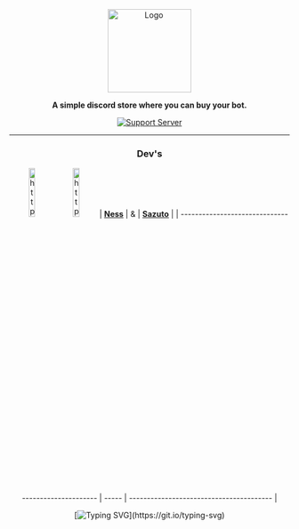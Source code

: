 <div align="center">
  <a href="https://discord.gg/mskT7HRHNy" target="_blank"
    ><img src="https://i.imgur.com/Sfhxg5L.png" alt="Logo" height="150"
  /></a>

**A simple discord store where you can buy your bot.** 

[![Support Server](https://discord.com/api/guilds/758308791837786232/embed.png?style=banner2)](https://discord.gg/mskT7HRHNy)

  <hr />
  <div>
    <h3> Dev's</h3>

<img alt="https://github.com/atakwn" src="https://images.weserv.nl/?url=avatars.githubusercontent.com/u/187334479?v=4&h=128&w=128&fit=cover&mask=circle&maxage=1d" alt="https://github.com/atakwn" width="15%" /> <img alt="https://github.com/Swazuto" src="https://images.weserv.nl/?url=avatars.githubusercontent.com/u/97265430?v=4&h=128&w=128&fit=cover&mask=circle&maxage=1d" alt="https://github.com/Swazuto" width="15%" />
| **[Ness](https://github.com/ness-io)** |   &  | **[Sazuto](https://github.com/Swazuto)** |
| --------------------------------------------------- | ----- | ---------------------------------------- |

  </div>

  [![Typing
  SVG](https://readme-typing-svg.herokuapp.com?font=Fira+Code&pause=1000&width=435&lines=Improving+your+Discord+experience.)](https://git.io/typing-svg)
</div>
